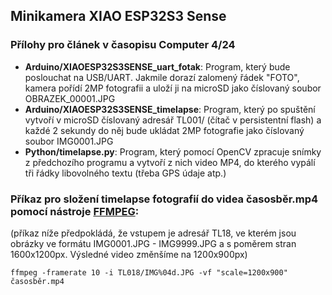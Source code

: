 ## Minikamera XIAO ESP32S3 Sense

### Přílohy pro článek v časopisu Computer 4/24
 -  **Arduino/XIAOESP32S3SENSE_uart_fotak**: Program, který bude poslouchat na USB/UART. Jakmile dorazí zalomený řádek "FOTO", kamera pořídí 2MP fotografii a uloží ji na microSD jako číslovaný soubor OBRAZEK_00001.JPG
 -  **Arduino/XIAOESP32S3SENSE_timelapse**: Program, který po spuštění vytvoří v microSD číslovaný adresář TL001/ (čítač v persistentní flash) a každé 2 sekundy do něj bude ukládat 2MP fotografie jako číslovaný soubor IMG0001.JPG
 -  **Python/timelapse.py**: Program, který pomocí OpenCV zpracuje snímky z předchozího programu a vytvoří z nich video MP4, do kterého vypálí tři řádky libovolného textu (třeba GPS údaje atp.)

### Příkaz pro složení timelapse fotografií do videa časosběr.mp4 pomocí nástroje [FFMPEG](https://www.ffmpeg.org/download.html):

(příkaz níže předpokládá, že vstupem je adresář TL18, ve kterém jsou obrázky ve formátu IMG0001.JPG - IMG9999.JPG a s poměrem stran 1600x1200px. Výsledné video změnšíme na 1200x900px)

`ffmpeg -framerate 10 -i TL018/IMG%04d.JPG -vf "scale=1200x900" časosběr.mp4 `
